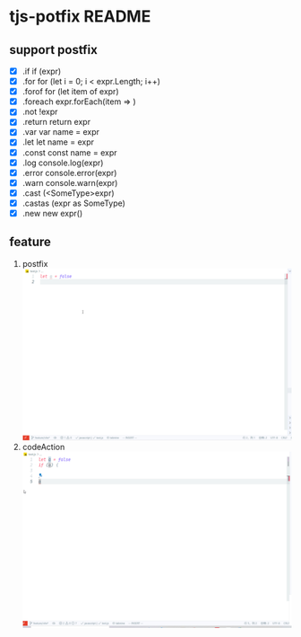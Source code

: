 # tjs-potfix README

## support postfix
- [x] .if	if (expr)
- [x] .for	for (let i = 0; i < expr.Length; i++)
- [x] .forof	for (let item of expr)
- [x] .foreach	expr.forEach(item => )
- [x] .not	!expr
- [x] .return	return expr
- [x] .var	var name = expr
- [x] .let	let name = expr
- [x] .const	const name = expr
- [x] .log	console.log(expr)
- [x] .error	console.error(expr)
- [x] .warn	console.warn(expr)
- [x] .cast	(\<SomeType\>expr)
- [x] .castas	(expr as SomeType)
- [x] .new	new expr()

## feature
1. postfix
![postfix](https://raw.githubusercontent.com/IWANABETHATGUY/tjs-postfix/master/assets/postfix.gif)
3. codeAction
![codeAction](https://raw.githubusercontent.com/IWANABETHATGUY/tjs-postfix/master/assets/codeAction.gif)